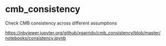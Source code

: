 # cmb_consistency
Check CMB consistency across different assumptions

https://nbviewer.jupyter.org/github/xgarrido/cmb_consistency/blob/master/notebooks/consistency.ipynb
